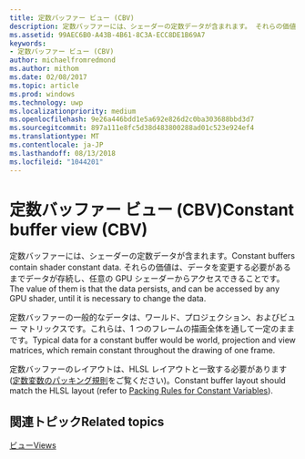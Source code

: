 ```yaml
---
title: 定数バッファー ビュー (CBV)
description: 定数バッファーには、シェーダーの定数データが含まれます。 それらの価値は、データを変更する必要があるまでデータが存続し、任意の GPU シェーダーからアクセスできることです。
ms.assetid: 99AEC6B0-A43B-4B61-8C3A-ECC8DE1B69A7
keywords:
- 定数バッファー ビュー (CBV)
author: michaelfromredmond
ms.author: mithom
ms.date: 02/08/2017
ms.topic: article
ms.prod: windows
ms.technology: uwp
ms.localizationpriority: medium
ms.openlocfilehash: 9e26a446bdd1e5a692e826d2c0ba303688bbd3d7
ms.sourcegitcommit: 897a111e8fc5d38d483800288ad01c523e924ef4
ms.translationtype: MT
ms.contentlocale: ja-JP
ms.lasthandoff: 08/13/2018
ms.locfileid: "1044201"
---
```

# <a name="constant-buffer-view-cbv"></a><span data-ttu-id="6c514-105">定数バッファー ビュー (CBV)</span><span class="sxs-lookup"><span data-stu-id="6c514-105">Constant buffer view (CBV)</span></span>


<span data-ttu-id="6c514-106">定数バッファーには、シェーダーの定数データが含まれます。</span><span class="sxs-lookup"><span data-stu-id="6c514-106">Constant buffers contain shader constant data.</span></span> <span data-ttu-id="6c514-107">それらの価値は、データを変更する必要があるまでデータが存続し、任意の GPU シェーダーからアクセスできることです。</span><span class="sxs-lookup"><span data-stu-id="6c514-107">The value of them is that the data persists, and can be accessed by any GPU shader, until it is necessary to change the data.</span></span>

<span data-ttu-id="6c514-108">定数バッファーの一般的なデータは、ワールド、プロジェクション、およびビュー マトリックスです。これらは、1 つのフレームの描画全体を通して一定のままです。</span><span class="sxs-lookup"><span data-stu-id="6c514-108">Typical data for a constant buffer would be world, projection and view matrices, which remain constant throughout the drawing of one frame.</span></span>

<span data-ttu-id="6c514-109">定数バッファーのレイアウトは、HLSL レイアウトと一致する必要があります ([定数変数のパッキング規則](https://msdn.microsoft.com/library/windows/desktop/bb509632.aspx)をご覧ください)。</span><span class="sxs-lookup"><span data-stu-id="6c514-109">Constant buffer layout should match the HLSL layout (refer to [Packing Rules for Constant Variables](https://msdn.microsoft.com/library/windows/desktop/bb509632.aspx)).</span></span>

## <a name="span-idrelated-topicsspanrelated-topics"></a><span data-ttu-id="6c514-110"><span id="related-topics"></span>関連トピック</span><span class="sxs-lookup"><span data-stu-id="6c514-110"><span id="related-topics"></span>Related topics</span></span>


[<span data-ttu-id="6c514-111">ビュー</span><span class="sxs-lookup"><span data-stu-id="6c514-111">Views</span></span>](views.md)

 

 




